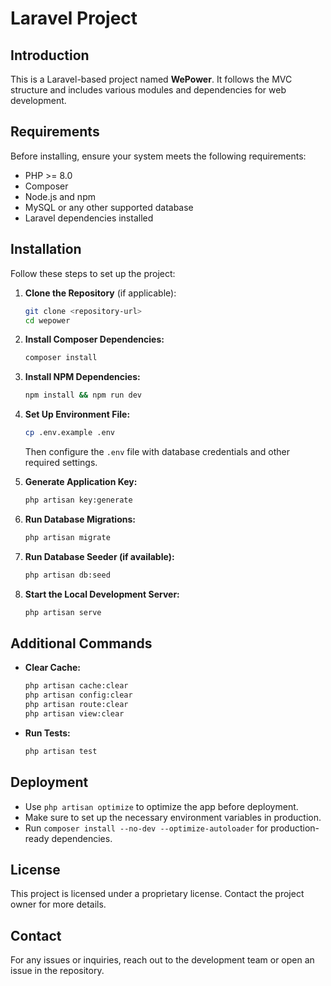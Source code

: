 # Laravel Project 

## Introduction
This is a Laravel-based project named **WePower**. It follows the MVC structure and includes various modules and dependencies for web development.

## Requirements
Before installing, ensure your system meets the following requirements:
- PHP >= 8.0
- Composer
- Node.js and npm
- MySQL or any other supported database
- Laravel dependencies installed

## Installation
Follow these steps to set up the project:

1. **Clone the Repository** (if applicable):
   ```sh
   git clone <repository-url>
   cd wepower
   ```

2. **Install Composer Dependencies:**
   ```sh
   composer install
   ```

3. **Install NPM Dependencies:**
   ```sh
   npm install && npm run dev
   ```

4. **Set Up Environment File:**
   ```sh
   cp .env.example .env
   ```
   Then configure the `.env` file with database credentials and other required settings.

5. **Generate Application Key:**
   ```sh
   php artisan key:generate
   ```

6. **Run Database Migrations:**
   ```sh
   php artisan migrate
   ```

7. **Run Database Seeder (if available):**
   ```sh
   php artisan db:seed
   ```

8. **Start the Local Development Server:**
   ```sh
   php artisan serve
   ```

## Additional Commands
- **Clear Cache:**
  ```sh
  php artisan cache:clear
  php artisan config:clear
  php artisan route:clear
  php artisan view:clear
  ```
- **Run Tests:**
  ```sh
  php artisan test
  ```

## Deployment
- Use `php artisan optimize` to optimize the app before deployment.
- Make sure to set up the necessary environment variables in production.
- Run `composer install --no-dev --optimize-autoloader` for production-ready dependencies.

## License
This project is licensed under a proprietary license. Contact the project owner for more details.

## Contact
For any issues or inquiries, reach out to the development team or open an issue in the repository.

